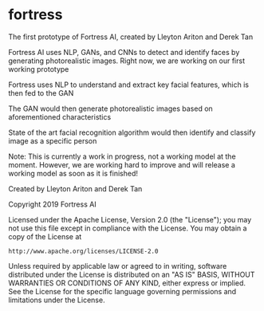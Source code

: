 # fortress
The first prototype of Fortress AI, created by Lleyton Ariton and Derek Tan

Fortress AI uses NLP, GANs, and CNNs to detect and identify faces by generating photorealistic images. Right now, we are working on our first working prototype

Fortress uses NLP to understand and extract key facial features, which is then fed to the GAN

The GAN would then generate photorealistic images based on aforementioned characteristics

State of the art facial recognition algorithm would then identify and classify image as a specific person

Note: This is currently a work in progress, not a working model at the moment. However, we are working hard to improve and will release a working model as soon as it is finished!



Created by Lleyton Ariton and Derek Tan

Copyright 2019 Fortress AI

Licensed under the Apache License, Version 2.0 (the "License");
you may not use this file except in compliance with the License.
You may obtain a copy of the License at

    http://www.apache.org/licenses/LICENSE-2.0

Unless required by applicable law or agreed to in writing, software
distributed under the License is distributed on an "AS IS" BASIS,
WITHOUT WARRANTIES OR CONDITIONS OF ANY KIND, either express or implied.
See the License for the specific language governing permissions and
limitations under the License.
